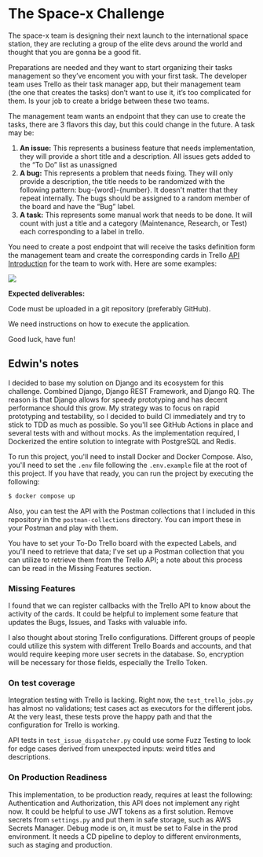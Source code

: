 # The Space-x Challenge

The space-x team is designing their next launch to the international space station, they are recluting a group of the elite devs around the world and thought that you are gonna be a good fit. 



Preparations are needed and they want to start organizing their tasks management so they’ve encoment you with your first task. The developer team uses Trello as their task manager app, but their management team (the one that creates the tasks) don’t want to use it, it’s too complicated for them. Is your job to create a bridge between these two teams.



The management team wants an endpoint that they can use to create the tasks, there are 3 flavors this day, but this could change in the future. A task may be:

1.  **An issue:** This represents a business feature that needs implementation, they will provide a short title and a description. All issues gets added to the “To Do” list as unassigned
2.  **A bug:** This represents a problem that needs fixing. They will only provide a description, the title needs to be randomized with the following pattern: bug-{word}-{number}. It doesn't matter that they repeat internally. The bugs should be assigned to a random member of the board and have the “Bug” label.
3.  **A task:** This represents some manual work that needs to be done. It will count with just a title and a category (Maintenance, Research, or Test) each corresponding to a label in trello. 

You need to create a post endpoint that will receive the tasks definition form the management team and create the corresponding cards in Trello [API Introduction](https://developer.atlassian.com/cloud/trello/guides/rest-api/api-introduction/) for the team to work with. Here are some examples:

![](https://lh3.googleusercontent.com/tJwah5NQYMbdeLB1zPH7ftZ3Fww8yFNaPQxLxdgS2wDcr6vkTYWTsGrtUxNQbLSKqzBuMk-SltAeEtaEufsu3iuwXRD5352diovLfF1Fz6kuexT0AuYrWmRBZ4dkP4Xe13KG_gPl=s0)


**Expected deliverables:**

Code must be uploaded in a git repository (preferably GitHub).

We need instructions on how to execute the application.

Good luck, have fun!

## Edwin's notes

I decided to base my solution on Django and its ecosystem for this challenge. Combined Django, Django REST Framework, and Django RQ. The reason is that Django allows for speedy prototyping and has decent performance should this grow. My strategy was to focus on rapid prototyping and testability, so I decided to build CI immediately and try to stick to TDD as much as possible. So you'll see GitHub Actions in place and several tests with and without mocks. As the implementation required, I Dockerized the entire solution to integrate with PostgreSQL and Redis.

To run this project, you'll need to install Docker and Docker Compose. Also, you'll need to set the `.env` file following the `.env.example` file at the root of this project. If you have that ready, you can run the project by executing the following:

```bash
$ docker compose up
```

Also, you can test the API with the Postman collections that I included in this repository in the `postman-collections` directory. You can import these in your Postman and play with them.

You have to set your To-Do Trello board with the expected Labels, and you'll need to retrieve that data; I've set up a Postman collection that you can utilize to retrieve them from the Trello API; a note about this process can be read in the Missing Features section.

### Missing Features

I found that we can register callbacks with the Trello API to know about the activity of the cards. It could be helpful to implement some feature that updates the Bugs, Issues, and Tasks with valuable info.

I also thought about storing Trello configurations. Different groups of people could utilize this system with different Trello Boards and accounts, and that would require keeping more user secrets in the database. So, encryption will be necessary for those fields, especially the Trello Token.


### On test coverage

Integration testing with Trello is lacking. Right now, the `test_trello_jobs.py` has almost no validations; test cases act as executors for the different jobs. At the very least, these tests prove the happy path and that the configuration for Trello is working.

API tests in `test_issue_dispatcher.py` could use some Fuzz Testing to look for edge cases derived from unexpected inputs: weird titles and descriptions.

### On Production Readiness

This implementation, to be production ready, requires at least the following:
Authentication and Authorization, this API does not implement any right now. It could be helpful to use JWT tokens as a first solution.
Remove secrets from `settings.py` and put them in safe storage, such as AWS Secrets Manager.
Debug mode is on, it must be set to False in the prod environment.
It needs a CD pipeline to deploy to different environments, such as staging and production.
